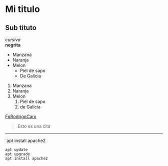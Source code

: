 # Mi titulo  
## Sub tituto  
<!--Formatos-->  
*cursiva*  
**negrita**  
<!--Listas-->
* Manzana
* Naranja
* Melon
  * Piel de sapo
  * De Galicia  
1. Manzana
2. Naranja
3. Melon
   1. Piel de sapo
   2. de Galicia
  <!--Enlaces-->
[FpRodrigoCaro](https://fprodrigocaro.org)
<!--Citas-->
> Esto es una cita
<!--Linea Horizontal-->
---
<!--Codigo-->
`apt install apache2
```
apt update
apt upgrade
apt install apache2
```
<!-- Codigos con colores-->
